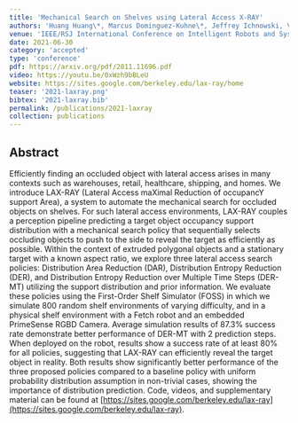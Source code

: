 ```yaml
---
title: 'Mechanical Search on Shelves using Lateral Access X-RAY'
authors: 'Huang Huang\*, Marcus Dominguez-Kuhne\*, Jeffrey Ichnowski, Vishal Satish, **Michael Danielczuk** , Kate Sanders, Andrew Lee, Anelia Angelova, Vincent Vanhoucke, Ken Goldberg'
venue: 'IEEE/RSJ International Conference on Intelligent Robots and Systems (IROS)'
date: 2021-06-30
category: 'accepted'
type: 'conference'
pdf: https://arxiv.org/pdf/2011.11696.pdf
video: https://youtu.be/0xWzh9bBLeU
website: https://sites.google.com/berkeley.edu/lax-ray/home
teaser: '2021-laxray.png'
bibtex: '2021-laxray.bib'
permalink: /publications/2021-laxray
collection: publications
---
```


Abstract
-------
Efficiently finding an occluded object with lateral access arises in many contexts such as warehouses, retail, healthcare, shipping, and homes. We introduce LAX-RAY (Lateral Access maXimal Reduction of occupancY support Area), a system to automate the mechanical search for occluded objects on shelves. For such lateral access environments, LAX-RAY couples a perception pipeline predicting a target object occupancy support distribution with a mechanical search policy that sequentially selects occluding objects to push to the side to reveal the target as efficiently as possible. Within the context of extruded polygonal objects and a stationary target with a known aspect ratio, we explore three lateral access search policies: Distribution Area Reduction (DAR), Distribution Entropy Reduction (DER), and Distribution Entropy Reduction over Multiple Time Steps (DER-MT) utilizing the support distribution and prior information. We evaluate these policies using the First-Order Shelf Simulator (FOSS) in which we simulate 800 random shelf environments of varying difficulty, and in a physical shelf environment with a Fetch robot and an embedded PrimeSense RGBD Camera. Average simulation results of 87.3% success rate demonstrate better performance of DER-MT with 2 prediction steps. When deployed on the robot, results show a success rate of at least 80% for all policies, suggesting that LAX-RAY can efficiently reveal the target object in reality. Both results show significantly better performance of the three proposed policies compared to a baseline policy with uniform probability distribution assumption in non-trivial cases, showing the importance of distribution prediction. Code, videos, and supplementary material can be found at [https://sites.google.com/berkeley.edu/lax-ray](https://sites.google.com/berkeley.edu/lax-ray).
